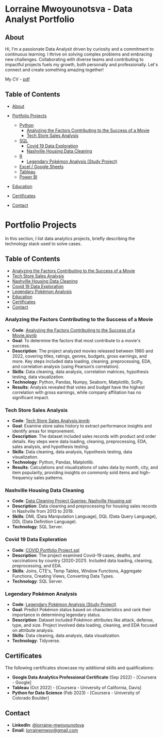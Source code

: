# Lorraine Mwoyounotsva - Data Analyst Portfolio

## About

Hi, I'm a passionate Data Analysit driven by curiosity and a commitment to continuous learning. I thrive on solving complex problems and embracing new challenges. Collaborating with diverse teams and contributing to impactful projects fuels my growth, both personally and professionally. Let's connect and create something amazing together!

My CV - [pdf](https://example.com)

## Table of Contents

- [About](#about)

- [Portfolio Projects](#portfolio-projects)
  - [Python](#python)
    - [Analyzing the Factors Contributing to the Success of a Movie](#analyzing-the-factors-contributing-to-the-success-of-a-movie)
    - [Tech Store Sales Analysis](#tech-store-sales-analysis)
  - [SQL](#sql)
    - [Covid 19 Data Exploration](#covid-19-data-exploration)
    - [Nashville Housing Data Cleaning](#nashville-housing-data-cleaning)
  - [R](#r)
    - [Legendary Pokémon Analysis (Study Project)](#legendary-pokémon-analysis-study-project)
  - [Excel / Google Sheets](#excel--google-sheets)
  - [Tableau](#tableau)
  - [Power BI](#power-bi)
- [Education](#education)
- [Certificates](#certificates)
- [Contact](#contact)

# Portfolio Projects
In this section, I list data analytics projects, briefly describing the technology stack used to solve cases.

## Table of Contents
- [Analyzing the Factors Contributing to the Success of a Movie](#analyzing-the-factors-contributing-to-the-success-of-a-movie)
- [Tech Store Sales Analysis](#tech-store-sales-analysis)
- [Nashville Housing Data Cleaning](#nashville-housing-data-cleaning)
- [Covid 19 Data Exploration](#covid-19-data-exploration)
- [Legendary Pokémon Analysis](#legendary-pokémon-analysis)
- [Education](#education)
- [Certificates](#certificates)
- [Contact](#contact)

### Analyzing the Factors Contributing to the Success of a Movie

- **Code**: [Analyzing the Factors Contributing to the Success of a Movie.ipynb](Analyzing-the-Factors-Contributing-to-the-Success-of-a-Movie.ipynb)
- **Goal**: To determine the factors that most contribute to a movie's success.
- **Description**: The project analyzed movies released between 1980 and 2022, covering titles, ratings, genres, budgets, gross earnings, and more. Key steps included data loading, cleaning, preprocessing, EDA, and correlation analysis (using Pearson’s correlation).
- **Skills**: Data cleaning, data analysis, correlation matrices, hypothesis testing, data visualization.
- **Technology**: Python, Pandas, Numpy, Seaborn, Matplotlib, SciPy.
- **Results**: Analysis revealed that votes and budget have the highest correlation with gross earnings, while company affiliation has no significant impact.

### Tech Store Sales Analysis

- **Code**: [Tech Store Sales Analysis.ipynb](Tech-Store-Sales-Analysis.ipynb)
- **Goal**: Examine store sales history to extract performance insights and identify areas for improvement.
- **Description**: The dataset included sales records with product and order details. Key steps were data loading, cleaning, preprocessing, EDA, sales analysis, and hypothesis testing.
- **Skills**: Data cleaning, data analysis, hypothesis testing, data visualization.
- **Technology**: Python, Pandas, Matplotlib.
- **Results**: Calculations and visualizations of sales data by month, city, and item popularity, providing insights on commonly sold items and high-frequency sales patterns.

### Nashville Housing Data Cleaning

- **Code**: [Data Cleaning Project Queries: Nashville Housing.sql](Data-Cleaning-Project-Queries-Nashville-Housing.sql)
- **Description**: Data cleaning and preprocessing for housing sales records in Nashville from 2013 to 2019.
- **Skills**: DML (Data Manipulation Language), DQL (Data Query Language), DDL (Data Definition Language).
- **Technology**: SQL Server.

### Covid 19 Data Exploration

- **Code**: [COVID Portfolio Project.sql](COVID-Portfolio-Project.sql)
- **Description**: The project examined Covid-19 cases, deaths, and vaccinations by country (2020-2021). Included data loading, cleaning, preprocessing, and EDA.
- **Skills**: Joins, CTE's, Temp Tables, Window Functions, Aggregate Functions, Creating Views, Converting Data Types.
- **Technology**: SQL Server.

### Legendary Pokémon Analysis

- **Code**: [Legendary Pokémon Analysis (Study Project)](Legendary-Pokémon-Analysis)
- **Goal**: Predict Pokémon status based on characteristics and rank their importance in determining legendary status.
- **Description**: Dataset included Pokémon attributes like attack, defense, type, and size. Project involved data loading, cleaning, and EDA focused on attribute analysis.
- **Skills**: Data cleaning, data analysis, data visualization.
- **Technology**: Tidyverse.

## Certificates

The following certificates showcase my additional skills and qualifications:

- **Google Data Analytics Professional Certificate** (Sep 2022) - [Coursera - Google]
- **Tableau** (Oct 2022) - [Coursera - University of California, Davis]
- **Python for Data Science** (Feb 2023) - [Coursera - University of Colorado Boulder]

## Contact

- **LinkedIn**: [@lorraine-mwoyounotsva](https://www.linkedin.com/in/lorraine-mwoyounotsva/)
- **Email**: [lorrainemwoy@gmail.com](mailto:lorrainemwoy@gmail.com)
